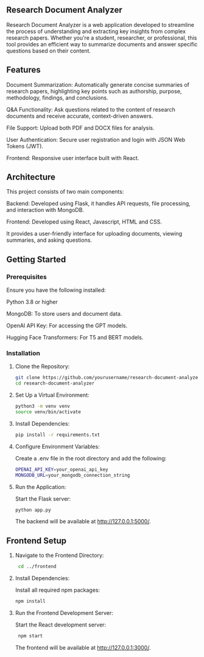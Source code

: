 ## Research Document Analyzer

Research Document Analyzer is a web application developed to streamline the process of understanding and extracting key insights from complex research papers. Whether you're a student, researcher, or professional, this tool provides an efficient way to summarize documents and answer specific questions based on their content.

## Features
Document Summarization: Automatically generate concise summaries of research papers, highlighting key points such as authorship, purpose, methodology, findings, and conclusions.

Q&A Functionality: Ask questions related to the content of research documents and receive accurate, context-driven answers.

File Support: Upload both PDF and DOCX files for analysis.

User Authentication: Secure user registration and login with JSON Web Tokens (JWT).

Frontend: Responsive user interface built with React.

## Architecture
This project consists of two main components:

Backend: Developed using Flask, it handles API requests, file processing, and interaction with MongoDB.

Frontend: Developed using React, Javascript, HTML and CSS.

It provides a user-friendly interface for uploading documents, viewing summaries, and asking questions.

## Getting Started
### Prerequisites
Ensure you have the following installed:

Python 3.8 or higher

MongoDB: To store users and document data.

OpenAI API Key: For accessing the GPT models.

Hugging Face Transformers: For T5 and BERT models.

### Installation
1. Clone the Repository:
      ```bash
   git clone https://github.com/yourusername/research-document-analyzer.git
   cd research-document-analyzer
      ```

3. Set Up a Virtual Environment:

      ```bash
   python3 -m venv venv
   source venv/bin/activate
   ```

4. Install Dependencies:
   ```bash
   pip install -r requirements.txt
   ```

6. Configure Environment Variables:

   Create a .env file in the root directory and add the following:
      ```bash
   OPENAI_API_KEY=your_openai_api_key
   MONGODB_URL=your_mongodb_connection_string
   ```
      
   
7. Run the Application:

   Start the Flask server:
      ```bash
   python app.py
   ```

   The backend will be available at http://127.0.0.1:5000/.

## Frontend Setup

1. Navigate to the Frontend Directory:
   ```bash
    cd ../frontend
    ```

3. Install Dependencies:

   Install all required npm packages:
    ```bash
   npm install
      ```

5. Run the Frontend Development Server:

   Start the React development server:
   ```bash
    npm start
    ```


   The frontend will be available at http://127.0.0.1:3000/.












